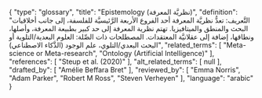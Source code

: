 {
    "type": "glossary",
    "title": "Epistemology (نظريَّة المعرفة)",
    "definition": "التَّعريف: تعدُّ نظريَّة المعرفة أحد الفروع الأربعة الرَّئيسيَّة للفلسفة، إلى جانب أخلاقيات البحث والمنطق والميتافيزيا. تهتم نظرية المعرفة إلى حد كبير بطبيعة المعرفة، وأصلها، ونطاقها، إضافة إلى عقلانيَّة المعتقدات.  المصطلحات ذات الصِّلة: العلوم البعدية/التلوية أو البحث البعدي/التلوي، علم الوجود (الذَّكاء الاصطناعي)",
    "related_terms": [
        "Meta-science or Meta-research",
        "Ontology (Artificial Intelligence)"
    ],
    "references": [
        "Steup et al. (2020)"
    ],
    "alt_related_terms": [
        null
    ],
    "drafted_by": [
        "Amélie Beffara Bret"
    ],
    "reviewed_by": [
        "Emma Norris",
        "Adam Parker",
        "Robert M Ross",
        "Steven Verheyen"
    ],
    "language": "arabic"
}